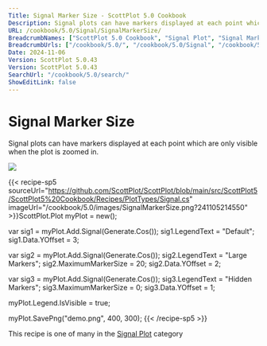 ```yaml
---
Title: Signal Marker Size - ScottPlot 5.0 Cookbook
Description: Signal plots can have markers displayed at each point which are only visible when the plot is zoomed in.
URL: /cookbook/5.0/Signal/SignalMarkerSize/
BreadcrumbNames: ["ScottPlot 5.0 Cookbook", "Signal Plot", "Signal Marker Size"]
BreadcrumbUrls: ["/cookbook/5.0/", "/cookbook/5.0/Signal", "/cookbook/5.0/Signal/SignalMarkerSize"]
Date: 2024-11-06
Version: ScottPlot 5.0.43
Version: ScottPlot 5.0.43
SearchUrl: "/cookbook/5.0/search/"
ShowEditLink: false
---
```



<div class='d-flex align-items-center mt-5'>
<h1 class='me-2 text-dark my-0 border-0'>Signal Marker Size</h1>
</div>

Signal plots can have markers displayed at each point which are only visible when the plot is zoomed in.

[![](/cookbook/5.0/images/SignalMarkerSize.png?241105214550)](/cookbook/5.0/images/SignalMarkerSize.png?241105214550)

{{< recipe-sp5 sourceUrl="https://github.com/ScottPlot/ScottPlot/blob/main/src/ScottPlot5/ScottPlot5%20Cookbook/Recipes/PlotTypes/Signal.cs" imageUrl="/cookbook/5.0/images/SignalMarkerSize.png?241105214550" >}}ScottPlot.Plot myPlot = new();

var sig1 = myPlot.Add.Signal(Generate.Cos());
sig1.LegendText = "Default";
sig1.Data.YOffset = 3;

var sig2 = myPlot.Add.Signal(Generate.Cos());
sig2.LegendText = "Large Markers";
sig2.MaximumMarkerSize = 20;
sig2.Data.YOffset = 2;

var sig3 = myPlot.Add.Signal(Generate.Cos());
sig3.LegendText = "Hidden Markers";
sig3.MaximumMarkerSize = 0;
sig3.Data.YOffset = 1;

myPlot.Legend.IsVisible = true;

myPlot.SavePng("demo.png", 400, 300);
{{< /recipe-sp5 >}}

<div class='my-5 text-center'>This recipe is one of many in the <a href='/cookbook/5.0/Signal'>Signal Plot</a> category</div>


